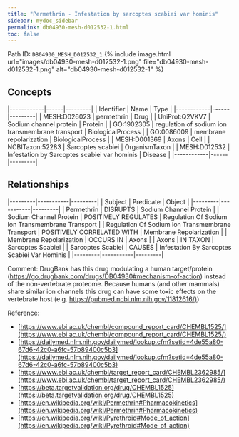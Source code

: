 ```yaml
---
title: "Permethrin - Infestation by sarcoptes scabiei var hominis"
sidebar: mydoc_sidebar
permalink: db04930-mesh-d012532-1.html
toc: false 
---
```



Path ID: `DB04930_MESH_D012532_1`
{% include image.html url="images/db04930-mesh-d012532-1.png" file="db04930-mesh-d012532-1.png" alt="db04930-mesh-d012532-1" %}

## Concepts

|------------|------|---------|
| Identifier | Name | Type    |
|------------|------|---------|
| MESH:D026023 | permethrin | Drug |
| UniProt:Q2VKV7 | Sodium channel protein | Protein |
| GO:1902305 | regulation of sodium ion transmembrane transport | BiologicalProcess |
| GO:0086009 | membrane repolarization | BiologicalProcess |
| MESH:D001369 | Axons | Cell |
| NCBITaxon:52283 | Sarcoptes scabiei | OrganismTaxon |
| MESH:D012532 | Infestation by Sarcoptes scabiei var hominis | Disease |
|------------|------|---------|

## Relationships

|---------|-----------|---------|
| Subject | Predicate | Object  |
|---------|-----------|---------|
| Permethrin | DISRUPTS | Sodium Channel Protein |
| Sodium Channel Protein | POSITIVELY REGULATES | Regulation Of Sodium Ion Transmembrane Transport |
| Regulation Of Sodium Ion Transmembrane Transport | POSITIVELY CORRELATED WITH | Membrane Repolarization |
| Membrane Repolarization | OCCURS IN | Axons |
| Axons | IN TAXON | Sarcoptes Scabiei |
| Sarcoptes Scabiei | CAUSES | Infestation By Sarcoptes Scabiei Var Hominis |
|---------|-----------|---------|

Comment: DrugBank has this drug modulating a human target/protein (https://go.drugbank.com/drugs/DB04930#mechanism-of-action) instead of the non-vertebrate proteome. Because humans (and other mammals) share similar ion channels this drug can have some toxic effects on the vertebrate host (e.g. [https://pubmed.ncbi.nlm.nih.gov/11812616/)](https://pubmed.ncbi.nlm.nih.gov/11812616/))

Reference: 
  - [https://www.ebi.ac.uk/chembl/compound_report_card/CHEMBL1525/](https://www.ebi.ac.uk/chembl/compound_report_card/CHEMBL1525/)
  - [https://dailymed.nlm.nih.gov/dailymed/lookup.cfm?setid=4de55a80-67d6-42c0-a6fc-57b89400c5b3](https://dailymed.nlm.nih.gov/dailymed/lookup.cfm?setid=4de55a80-67d6-42c0-a6fc-57b89400c5b3)
  - [https://www.ebi.ac.uk/chembl/target_report_card/CHEMBL2362985/](https://www.ebi.ac.uk/chembl/target_report_card/CHEMBL2362985/)
  - [https://beta.targetvalidation.org/drug/CHEMBL1525](https://beta.targetvalidation.org/drug/CHEMBL1525)
  - [https://en.wikipedia.org/wiki/Permethrin#Pharmacokinetics](https://en.wikipedia.org/wiki/Permethrin#Pharmacokinetics)
  - [https://en.wikipedia.org/wiki/Pyrethroid#Mode_of_action](https://en.wikipedia.org/wiki/Pyrethroid#Mode_of_action)
